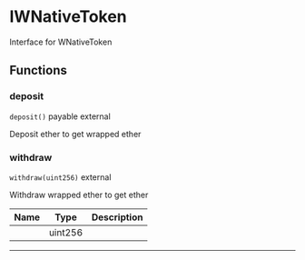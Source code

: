 

# IWNativeToken

Interface for WNativeToken





## Functions
### deposit


`deposit()` payable external

Deposit ether to get wrapped ether





### withdraw


`withdraw(uint256)`  external

Withdraw wrapped ether to get ether



| Name | Type | Description |
| ---- | ---- | ----------- |
|  | uint256 |  |




---


